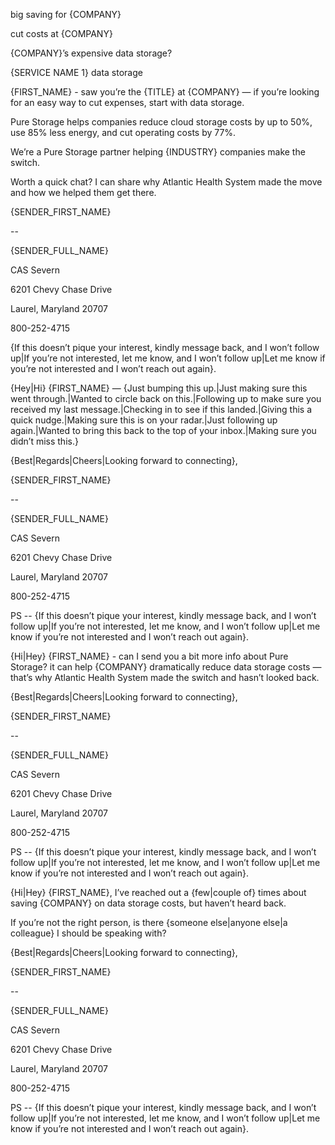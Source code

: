 big saving for {COMPANY} 


cut costs at {COMPANY} 


{COMPANY}’s expensive data storage?


{SERVICE NAME 1} data storage 


<EMAIL1>


{FIRST_NAME} - saw you’re the {TITLE} at {COMPANY} — if you’re looking for an easy way to cut expenses, start with data storage.


Pure Storage helps companies reduce cloud storage costs by up to 50%, use 85% less energy, and cut operating costs by 77%.


We’re a Pure Storage partner helping {INDUSTRY} companies make the switch.


Worth a quick chat? I can share why Atlantic Health System made the move and how we helped them get there.


{SENDER_FIRST_NAME}


--


{SENDER_FULL_NAME}


CAS Severn 


6201 Chevy Chase Drive


Laurel, Maryland 20707


800-252-4715


{If this doesn’t pique your interest, kindly message back, and I won’t follow up|If you’re not interested, let me know, and I won’t follow up|Let me know if you’re not interested and I won’t reach out again}.


<EMAIL1>


<EMAIL2>


{Hey|Hi} {FIRST_NAME} — {Just bumping this up.|Just making sure this went through.|Wanted to circle back on this.|Following up to make sure you received my last message.|Checking in to see if this landed.|Giving this a quick nudge.|Making sure this is on your radar.|Just following up again.|Wanted to bring this back to the top of your inbox.|Making sure you didn’t miss this.}


{Best|Regards|Cheers|Looking forward to connecting},


{SENDER_FIRST_NAME}


--


{SENDER_FULL_NAME}


CAS Severn 


6201 Chevy Chase Drive


Laurel, Maryland 20707


800-252-4715


PS -- {If this doesn’t pique your interest, kindly message back, and I won’t follow up|If you’re not interested, let me know, and I won’t follow up|Let me know if you’re not interested and I won’t reach out again}.


<EMAIL2>


<EMAIL3>


{Hi|Hey} {FIRST_NAME} - can I send you a bit more info about Pure Storage? it can help {COMPANY} dramatically reduce data storage costs — that’s why Atlantic Health System made the switch and hasn’t looked back.


{Best|Regards|Cheers|Looking forward to connecting},


{SENDER_FIRST_NAME}


--


{SENDER_FULL_NAME}


CAS Severn 


6201 Chevy Chase Drive


Laurel, Maryland 20707


800-252-4715


PS -- {If this doesn’t pique your interest, kindly message back, and I won’t follow up|If you’re not interested, let me know, and I won’t follow up|Let me know if you’re not interested and I won’t reach out again}.


<EMAIL3>


<EMAIL4>


{Hi|Hey} {FIRST_NAME}, I’ve reached out a {few|couple of} times about saving {COMPANY} on data storage costs, but haven’t heard back.


If you’re not the right person, is there {someone else|anyone else|a colleague} I should be speaking with? 


{Best|Regards|Cheers|Looking forward to connecting},


{SENDER_FIRST_NAME}


--


{SENDER_FULL_NAME}


CAS Severn 


6201 Chevy Chase Drive


Laurel, Maryland 20707


800-252-4715


PS -- {If this doesn’t pique your interest, kindly message back, and I won’t follow up|If you’re not interested, let me know, and I won’t follow up|Let me know if you’re not interested and I won’t reach out again}.


<EMAIL4>
